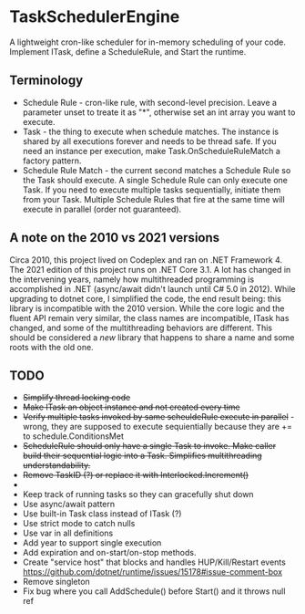 # TaskSchedulerEngine

A lightweight cron-like scheduler for in-memory scheduling of your code. Implement ITask, define a ScheduleRule, and Start the runtime. 

## Terminology

- Schedule Rule - cron-like rule, with second-level precision. Leave a parameter unset to treate it as "*", otherwise set an int array you want to execute. 
- Task - the thing to execute when schedule matches. The instance is shared by all executions forever and needs to be thread safe. If you need an instance per execution, make Task.OnScheduleRuleMatch a factory pattern.
- Schedule Rule Match - the current second matches a Schedule Rule so the Task should execute. A single Schedule Rule can only execute one Task. If you need to execute multiple tasks sequentially, initiate them from your Task. Multiple Schedule Rules that fire at the same time will execute in parallel (order not guaranteed).

## A note on the 2010 vs 2021 versions

Circa 2010, this project lived on Codeplex and ran on .NET Framework 4. 
The 2021 edition of this project runs on .NET Core 3.1. A lot has changed in the intervening years, namely how multithreaded programming
is accomplished in .NET (async/await didn't launch until C# 5.0 in 2012). While upgrading to dotnet core, I simplified the code, the end result being:
this library is incompatible with the 2010 version. While the core logic and the fluent API remain very similar, the 
class names are incompatible, ITask has changed, and some of the multithreading behaviors are different. 
This should be considered a *new* library that happens to share a name and some roots with the old one. 


## TODO

- ~~Simplify thread locking code~~
- ~~Make ITask an object instance and not created every time~~
- ~~Verify multiple tasks invoked by same scheuldeRule execute in parallel~~ - wrong, they are supposed to execute sequientially because they are += to schedule.ConditionsMet
- ~~ScheduleRule should only have a single Task to invoke. Make caller build their sequential logic into a Task. Simplifies multithreading understandability.~~
- ~~Remove TaskID (?) or replace it with Interlocked.Increment()~~ 
- 
- Keep track of running tasks so they can gracefully shut down
- Use async/await pattern
- Use built-in Task class instead of ITask (?)
- Use strict mode to catch nulls 
- Use var in all definitions 
- Add year to support single execution
- Add expiration and on-start/on-stop methods. 
- Create "service host" that blocks and handles HUP/Kill/Restart events https://github.com/dotnet/runtime/issues/15178#issue-comment-box
- Remove singleton
- Fix bug where you call AddSchedule() before Start() and it throws null ref 

